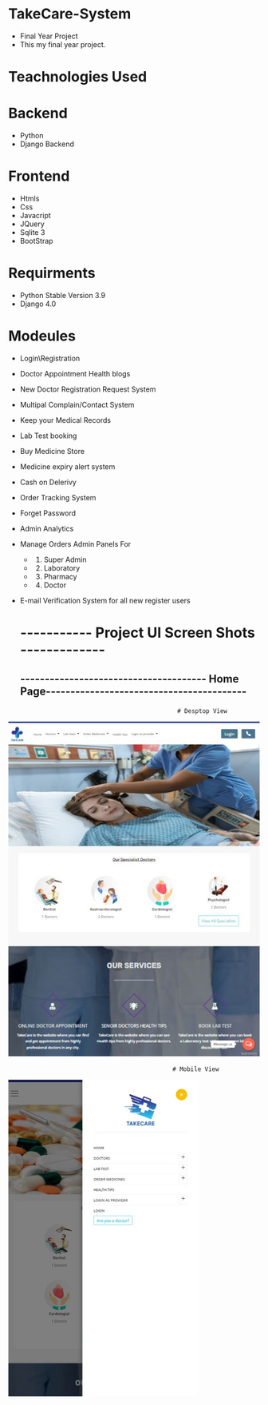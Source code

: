 # TakeCare-System
- Final Year Project
- This my final year project.

# Teachnologies Used
# Backend
- Python
- Django Backend

# Frontend
- Htmls
- Css
- Javacript
- JQuery
- Sqlite 3
- BootStrap

 # Requirments
 - Python Stable Version 3.9 
 - Django 4.0
 
 # Modeules
- Login\Registration 
- Doctor Appointment Health blogs
- New Doctor Registration Request System
- Multipal Complain/Contact System 
- Keep your Medical Records
- Lab Test booking
- Buy Medicine Store 
- Medicine expiry alert system
- Cash on Delerivy
- Order Tracking System
- Forget Password
- Admin Analytics
- Manage Orders Admin Panels For
    - 1.	Super Admin
    - 2.	Laboratory
    - 3.	Pharmacy
    - 4.	Doctor
- E-mail Verification System for all new register users

 
  #                            ----------- Project UI Screen Shots -------------
  
  ##       -------------------------------------- Home Page-----------------------------------------
  
                                                  # Desptop View
                       
 ![homepage](https://github.com/malikakmal352/TakeCare-System/blob/master/Screenshort/home_page_desktop3.JPG?raw=true)
 
                                                  # Mobile View
 ![homepage](https://github.com/malikakmal352/TakeCare-System/blob/master/Screenshort/home_page_mobile1.JPG?raw=true)
 

 
